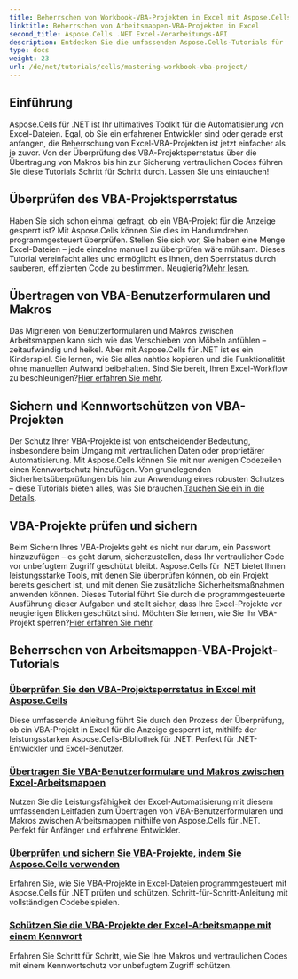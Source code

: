 ```yaml
---
title: Beherrschen von Workbook-VBA-Projekten in Excel mit Aspose.Cells
linktitle: Beherrschen von Arbeitsmappen-VBA-Projekten in Excel
second_title: Aspose.Cells .NET Excel-Verarbeitungs-API
description: Entdecken Sie die umfassenden Aspose.Cells-Tutorials für .NET, um die Sperrstatusprüfungen, Benutzerformularübertragungen und den VBA-Projektschutz von Excel-VBA-Projekten zu meistern.
type: docs
weight: 23
url: /de/net/tutorials/cells/mastering-workbook-vba-project/
---
```

## Einführung

Aspose.Cells für .NET ist Ihr ultimatives Toolkit für die Automatisierung von Excel-Dateien. Egal, ob Sie ein erfahrener Entwickler sind oder gerade erst anfangen, die Beherrschung von Excel-VBA-Projekten ist jetzt einfacher als je zuvor. Von der Überprüfung des VBA-Projektsperrstatus über die Übertragung von Makros bis hin zur Sicherung vertraulichen Codes führen Sie diese Tutorials Schritt für Schritt durch. Lassen Sie uns eintauchen!

## Überprüfen des VBA-Projektsperrstatus

Haben Sie sich schon einmal gefragt, ob ein VBA-Projekt für die Anzeige gesperrt ist? Mit Aspose.Cells können Sie dies im Handumdrehen programmgesteuert überprüfen. Stellen Sie sich vor, Sie haben eine Menge Excel-Dateien – jede einzelne manuell zu überprüfen wäre mühsam. Dieses Tutorial vereinfacht alles und ermöglicht es Ihnen, den Sperrstatus durch sauberen, effizienten Code zu bestimmen. Neugierig?[Mehr lesen](./check-vba-project-lock-status/).

## Übertragen von VBA-Benutzerformularen und Makros

 Das Migrieren von Benutzerformularen und Makros zwischen Arbeitsmappen kann sich wie das Verschieben von Möbeln anfühlen – zeitaufwändig und heikel. Aber mit Aspose.Cells für .NET ist es ein Kinderspiel. Sie lernen, wie Sie alles nahtlos kopieren und die Funktionalität ohne manuellen Aufwand beibehalten. Sind Sie bereit, Ihren Excel-Workflow zu beschleunigen?[Hier erfahren Sie mehr](./transfer-vba-user-form-and-macro/).

## Sichern und Kennwortschützen von VBA-Projekten

 Der Schutz Ihrer VBA-Projekte ist von entscheidender Bedeutung, insbesondere beim Umgang mit vertraulichen Daten oder proprietärer Automatisierung. Mit Aspose.Cells können Sie mit nur wenigen Codezeilen einen Kennwortschutz hinzufügen. Von grundlegenden Sicherheitsüberprüfungen bis hin zur Anwendung eines robusten Schutzes – diese Tutorials bieten alles, was Sie brauchen.[Tauchen Sie ein in die Details](./password-protect-vba-projects/).

## VBA-Projekte prüfen und sichern

 Beim Sichern Ihres VBA-Projekts geht es nicht nur darum, ein Passwort hinzuzufügen – es geht darum, sicherzustellen, dass Ihr vertraulicher Code vor unbefugtem Zugriff geschützt bleibt. Aspose.Cells für .NET bietet Ihnen leistungsstarke Tools, mit denen Sie überprüfen können, ob ein Projekt bereits gesichert ist, und mit denen Sie zusätzliche Sicherheitsmaßnahmen anwenden können. Dieses Tutorial führt Sie durch die programmgesteuerte Ausführung dieser Aufgaben und stellt sicher, dass Ihre Excel-Projekte vor neugierigen Blicken geschützt sind. Möchten Sie lernen, wie Sie Ihr VBA-Projekt sperren?[Hier erfahren Sie mehr](./check-and-secure-vba-projects-is-protected/).

## Beherrschen von Arbeitsmappen-VBA-Projekt-Tutorials
### [Überprüfen Sie den VBA-Projektsperrstatus in Excel mit Aspose.Cells](./check-vba-project-lock-status/)
Diese umfassende Anleitung führt Sie durch den Prozess der Überprüfung, ob ein VBA-Projekt in Excel für die Anzeige gesperrt ist, mithilfe der leistungsstarken Aspose.Cells-Bibliothek für .NET. Perfekt für .NET-Entwickler und Excel-Benutzer.
### [Übertragen Sie VBA-Benutzerformulare und Makros zwischen Excel-Arbeitsmappen](./transfer-vba-user-form-and-macro/)
Nutzen Sie die Leistungsfähigkeit der Excel-Automatisierung mit diesem umfassenden Leitfaden zum Übertragen von VBA-Benutzerformularen und Makros zwischen Arbeitsmappen mithilfe von Aspose.Cells für .NET. Perfekt für Anfänger und erfahrene Entwickler.
### [Überprüfen und sichern Sie VBA-Projekte, indem Sie Aspose.Cells verwenden](./check-and-secure-vba-projects-is-protected/)
Erfahren Sie, wie Sie VBA-Projekte in Excel-Dateien programmgesteuert mit Aspose.Cells für .NET prüfen und schützen. Schritt-für-Schritt-Anleitung mit vollständigen Codebeispielen.
### [Schützen Sie die VBA-Projekte der Excel-Arbeitsmappe mit einem Kennwort](./password-protect-vba-projects/)
Erfahren Sie Schritt für Schritt, wie Sie Ihre Makros und vertraulichen Codes mit einem Kennwortschutz vor unbefugtem Zugriff schützen.